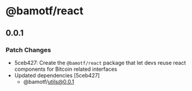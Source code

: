# @bamotf/react

## 0.0.1

### Patch Changes

- 5ceb427: Create the `@bamotf/react` package that let devs reuse react
  components for Bitcoin related interfaces
- Updated dependencies [5ceb427]
  - @bamotf/utils@0.0.1
